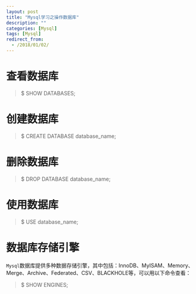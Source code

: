 ```yaml
---
layout: post
title: "Mysql学习之操作数据库"
description: ""
categories: [Mysql]
tags: [Mysql]
redirect_from:
  - /2018/01/02/
---
```


# 查看数据库  

> $ SHOW DATABASES;

# 创建数据库  

> $ CREATE DATABASE database_name;  

# 删除数据库  

> $ DROP DATABASE database_name;

# 使用数据库  

> $ USE database_name;

# 数据库存储引擎  

`Mysql`数据库提供多种数据存储引擎，其中包括：InnoDB、MyISAM、Memory、Merge、Archive、Federated、CSV、BLACKHOLE等，可以用以下命令查看：  

> $ SHOW ENGINES;  
